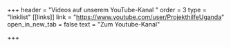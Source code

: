 +++
header = "Videos auf unserem YouTube-Kanal "
order = 3
type = "linklist"
[[links]]
link = "https://www.youtube.com/user/ProjekthilfeUganda"
open_in_new_tab = false
text = "Zum Youtube-Kanal"

+++
